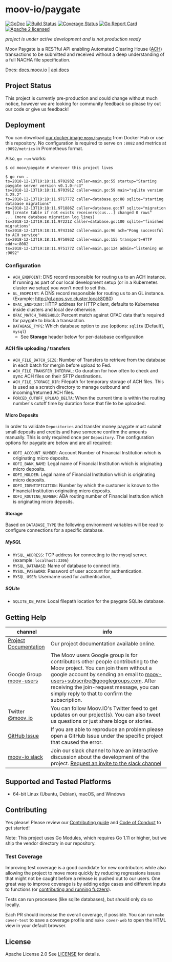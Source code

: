 moov-io/paygate
===

[![GoDoc](https://godoc.org/github.com/moov-io/paygate?status.svg)](https://godoc.org/github.com/moov-io/paygate)
[![Build Status](https://travis-ci.com/moov-io/paygate.svg?branch=master)](https://travis-ci.com/moov-io/paygate)
[![Coverage Status](https://codecov.io/gh/moov-io/paygate/branch/master/graph/badge.svg)](https://codecov.io/gh/moov-io/paygate)
[![Go Report Card](https://goreportcard.com/badge/github.com/moov-io/paygate)](https://goreportcard.com/report/github.com/moov-io/paygate)
[![Apache 2 licensed](https://img.shields.io/badge/license-Apache2-blue.svg)](https://raw.githubusercontent.com/moov-io/paygate/master/LICENSE)

*project is under active development and is not production ready*

Moov Paygate is a RESTful API enabling Automated Clearing House ([ACH](https://en.wikipedia.org/wiki/Automated_Clearing_House)) transactions to be submitted and received without a deep understanding of a full NACHA file specification.

Docs: [docs.moov.io](https://docs.moov.io/en/latest/) | [api docs](https://editor.swagger.io/?url=https://raw.githubusercontent.com/moov-io/paygate/master/openapi.yaml)

## Project Status

This project is currently pre-production and could change without much notice, however we are looking for community feedback so please try out our code or give us feedback!

## Deployment

You can download [our docker image `moov/paygate`](https://hub.docker.com/r/moov/paygate/) from Docker Hub or use this repository. No configuration is required to serve on `:8082` and metrics at `:9092/metrics` in Prometheus format.

Also, `go run` works:

```
$ cd moov/paygate # wherever this project lives

$ go run .
ts=2018-12-13T19:18:11.970293Z caller=main.go:55 startup="Starting paygate server version v0.1.0-rc3"
ts=2018-12-13T19:18:11.970391Z caller=main.go:59 main="sqlite version 3.25.2"
ts=2018-12-13T19:18:11.971777Z caller=database.go:88 sqlite="starting database migrations"
ts=2018-12-13T19:18:11.971886Z caller=database.go:97 sqlite="migration #0 [create table if not exists receivers(cus...] changed 0 rows"
... (more database migration log lines)
ts=2018-12-13T19:18:11.97221Z caller=database.go:100 sqlite="finished migrations"
ts=2018-12-13T19:18:11.974316Z caller=main.go:96 ach="Pong successful to ACH service"
ts=2018-12-13T19:18:11.975093Z caller=main.go:155 transport=HTTP addr=:8082
ts=2018-12-13T19:18:11.975177Z caller=main.go:124 admin="listening on :9092"
```

### Configuration

- `ACH_ENDPOINT`: DNS record responsible for routing us to an ACH instance. If running as part of our local development setup (or in a Kubernetes cluster we setup) you won't need to set this.
- `GL_ENDPOINT`: A DNS record responsible for routing us to an GL instance. (Example: http://gl.apps.svc.cluster.local:8080)
- `OFAC_ENDPOINT`: HTTP address for HTTP client, defaults to Kubernetes inside clusters and local dev otherwise.
- `OFAC_MATCH_THRESHOLD`: Percent match against OFAC data that's required for paygate to block a transaction.
- `DATABASE_TYPE`: Which database option to use (options: `sqlite` [Default], `mysql`)
  - See **Storage** header below for per-database configuration

#### ACH file uploading / transfers

- `ACH_FILE_BATCH_SIZE`: Number of Transfers to retrieve from the database in each batch for mergin before upload to Fed.
- `ACH_FILE_TRANSFER_INTERVAL`: Go duration for how often to check and sync ACH files on their SFTP destinations.
- `ACH_FILE_STORAGE_DIR`: Filepath for temporary storage of ACH files. This is used as a scratch directory to manage outbound and incoming/returned ACH files.
- `FORCED_CUTOFF_UPLOAD_DELTA`: When the current time is within the routing number's cutoff time by duration force that file to be uploaded.

#### Micro Deposits

In order to validate `Depositories` and transfer money paygate must submit small deposits and credits and have someone confirm the amounts manually. This is only required once per `Depository`. The configuration options for paygate are below and are all required:

- `ODFI_ACCOUNT_NUMBER`: Account Number of Financial Institution which is originating micro deposits.
- `ODFI_BANK_NAME`: Legal name of Financial Institution which is originating micro deposits.
- `ODFI_HOLDER`: Legal name of Financial Institution which is originating micro deposits.
- `ODFI_IDENTIFICATION`: Number by which the customer is known to the Financial Institution originating micro deposits.
- `ODFI_ROUTING_NUMBER`: ABA routing number of Financial Institution which is originating micro deposits.

#### Storage

Based on `DATABASE_TYPE` the following environment variables will be read to configure connections for a specific database.

##### MySQL

- `MYSQL_ADDRESS`: TCP address for connecting to the mysql server. (example: `localhost:3306`)
- `MYSQL_DATABASE`: Name of database to connect into.
- `MYSQL_PASSWORD`: Password of user account for authentication.
- `MYSQL_USER`: Username used for authentication,

##### SQLite

- `SQLITE_DB_PATH`: Local filepath location for the paygate SQLite database.

## Getting Help

 channel | info
 ------- | -------
 [Project Documentation](https://docs.moov.io/en/latest/) | Our project documentation available online.
 Google Group [moov-users](https://groups.google.com/forum/#!forum/moov-users)| The Moov users Google group is for contributors other people contributing to the Moov project. You can join them without a google account by sending an email to [moov-users+subscribe@googlegroups.com](mailto:moov-users+subscribe@googlegroups.com). After receiving the join-request message, you can simply reply to that to confirm the subscription.
Twitter [@moov_io](https://twitter.com/moov_io)	| You can follow Moov.IO's Twitter feed to get updates on our project(s). You can also tweet us questions or just share blogs or stories.
[GitHub Issue](https://github.com/moov-io) | If you are able to reproduce an problem please open a GitHub Issue under the specific project that caused the error.
[moov-io slack](http://moov-io.slack.com/) | Join our slack channel to have an interactive discussion about the development of the project. [Request an invite to the slack channel](https://join.slack.com/t/moov-io/shared_invite/enQtNDE5NzIwNTYxODEwLTRkYTcyZDI5ZTlkZWRjMzlhMWVhMGZlOTZiOTk4MmM3MmRhZDY4OTJiMDVjOTE2MGEyNWYzYzY1MGMyMThiZjg)

## Supported and Tested Platforms

- 64-bit Linux (Ubuntu, Debian), macOS, and Windows

## Contributing

Yes please! Please review our [Contributing guide](CONTRIBUTING.md) and [Code of Conduct](https://github.com/moov-io/ach/blob/master/CODE_OF_CONDUCT.md) to get started!

Note: This project uses Go Modules, which requires Go 1.11 or higher, but we ship the vendor directory in our repository.

### Test Coverage

Improving test coverage is a good candidate for new contributors while also allowing the project to move more quickly by reducing regressions issues that might not be caught before a release is pushed out to our users. One great way to improve coverage is by adding edge cases and different inputs to functions (or [contributing and running fuzzers](https://github.com/dvyukov/go-fuzz)).

Tests can run processes (like sqlite databases), but should only do so locally.

Each PR should increase the overall coverage, if possible. You can run `make cover-test` to save a coverage profile and `make cover-web` to open the HTML view in your default browser.

## License

Apache License 2.0 See [LICENSE](LICENSE) for details.
